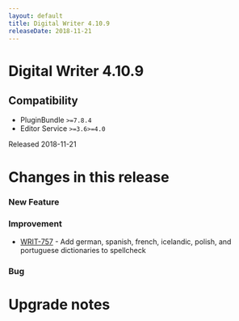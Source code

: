 ```yaml
---
layout: default
title: Digital Writer 4.10.9
releaseDate: 2018-11-21
---
```

<div class="jumbotron">
    <h1>Digital Writer 4.10.9</h1>    
    <h2>Compatibility</h2>
    <ul>
        <li>PluginBundle <code>>=7.8.4</code></li>
        <li>Editor Service <code>>=3.6</code><code>>=4.0</code></li>
    </ul>
</div>

Released 2018-11-21

 

# Changes in this release  


### New Feature 



### Improvement 
 
 * [WRIT-757](https://jira.infomaker.se/browse/WRIT-757) - Add german, spanish, french, icelandic, polish, and portuguese dictionaries to spellcheck 


### Bug 





# Upgrade notes  
           

